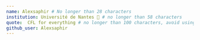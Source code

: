 ```yaml
---
name: Alexsaphir # No longer than 28 characters
institution: Université de Nantes 🚩 # no longer than 58 characters
quote:  CFL for everything # no longer than 100 characters, avoid using quotes(") to guarantee the format remains the same.
github_user: Alexsaphir
---
```


